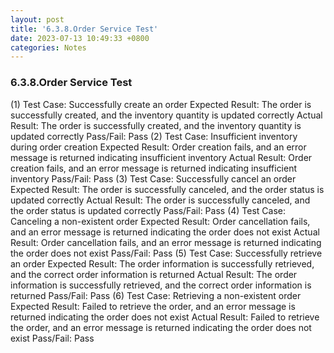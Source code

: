 ```yaml
---
layout: post
title: '6.3.8.Order Service Test'
date: 2023-07-13 10:49:33 +0800
categories: Notes
---
```


### 6.3.8.Order Service Test

(1) Test Case: Successfully create an order
Expected Result: The order is successfully created, and the inventory quantity is updated correctly
Actual Result: The order is successfully created, and the inventory quantity is updated correctly
Pass/Fail: Pass
(2) Test Case: Insufficient inventory during order creation
Expected Result: Order creation fails, and an error message is returned indicating insufficient inventory
Actual Result: Order creation fails, and an error message is returned indicating insufficient inventory
Pass/Fail: Pass
(3) Test Case: Successfully cancel an order
Expected Result: The order is successfully canceled, and the order status is updated correctly
Actual Result: The order is successfully canceled, and the order status is updated correctly
Pass/Fail: Pass
(4) Test Case: Canceling a non-existent order
Expected Result: Order cancellation fails, and an error message is returned indicating the order does not exist
Actual Result: Order cancellation fails, and an error message is returned indicating the order does not exist
Pass/Fail: Pass
(5) Test Case: Successfully retrieve an order
Expected Result: The order information is successfully retrieved, and the correct order information is returned
Actual Result: The order information is successfully retrieved, and the correct order information is returned
Pass/Fail: Pass
(6) Test Case: Retrieving a non-existent order
Expected Result: Failed to retrieve the order, and an error message is returned indicating the order does not exist
Actual Result: Failed to retrieve the order, and an error message is returned indicating the order does not exist
Pass/Fail: Pass
